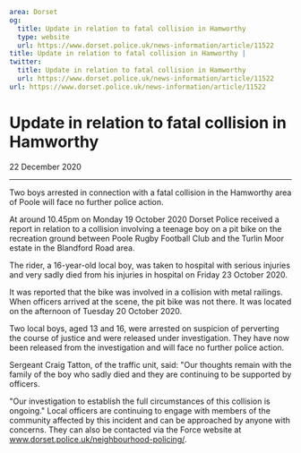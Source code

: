 ```yaml
area: Dorset
og:
  title: Update in relation to fatal collision in Hamworthy
  type: website
  url: https://www.dorset.police.uk/news-information/article/11522
title: Update in relation to fatal collision in Hamworthy |
twitter:
  title: Update in relation to fatal collision in Hamworthy
  url: https://www.dorset.police.uk/news-information/article/11522
url: https://www.dorset.police.uk/news-information/article/11522
```

# Update in relation to fatal collision in Hamworthy

22 December 2020

* * *

Two boys arrested in connection with a fatal collision in the Hamworthy area of Poole will face no further police action.

At around 10.45pm on Monday 19 October 2020 Dorset Police received a report in relation to a collision involving a teenage boy on a pit bike on the recreation ground between Poole Rugby Football Club and the Turlin Moor estate in the Blandford Road area.

The rider, a 16-year-old local boy, was taken to hospital with serious injuries and very sadly died from his injuries in hospital on Friday 23 October 2020.

It was reported that the bike was involved in a collision with metal railings. When officers arrived at the scene, the pit bike was not there. It was located on the afternoon of Tuesday 20 October 2020.

Two local boys, aged 13 and 16, were arrested on suspicion of perverting the course of justice and were released under investigation. They have now been released from the investigation and will face no further police action.

Sergeant Craig Tatton, of the traffic unit, said: "Our thoughts remain with the family of the boy who sadly died and they are continuing to be supported by officers.

"Our investigation to establish the full circumstances of this collision is ongoing."
 Local officers are continuing to engage with members of the community affected by this incident and can be approached by anyone with concerns. They can also be contacted via the Force website at www.dorset.police.uk/neighbourhood-policing/.
